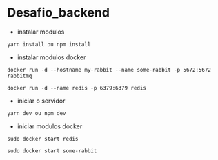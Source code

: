 # Desafio_backend


- instalar modulos

```
yarn install ou npm install
```

- instalar modulos docker

```
docker run -d --hostname my-rabbit --name some-rabbit -p 5672:5672 rabbitmq
```


```
docker run -d --name redis -p 6379:6379 redis
```


- iniciar o servidor

```
yarn dev ou npm dev
``` 

- iniciar modulos docker

```
sudo docker start redis
```


```
sudo docker start some-rabbit
```
